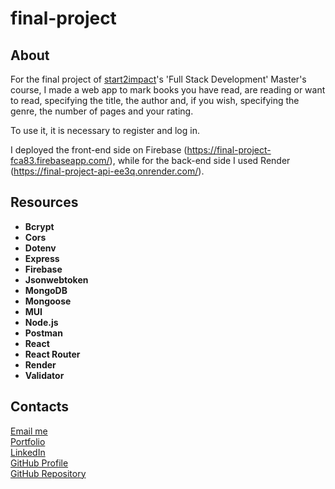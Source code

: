 # final-project

## About

For the final project of [start2impact](https://www.start2impact.it)'s 'Full Stack Development' Master's course, I made a web app to mark books you have read, are reading or want to read, specifying the title, the author and, if you wish, specifying the genre, the number of pages and your rating.

To use it, it is necessary to register and log in. <br>

I deployed the front-end side on Firebase (https://final-project-fca83.firebaseapp.com/), while for the back-end side I used Render (https://final-project-api-ee3q.onrender.com/).<br>

## Resources

- **Bcrypt**
- **Cors**
- **Dotenv**
- **Express**
- **Firebase**
- **Jsonwebtoken**
- **MongoDB**
- **Mongoose**
- **MUI**
- **Node.js**
- **Postman**
- **React**
- **React Router**
- **Render**
- **Validator**

## Contacts

[Email me](mailto:clarissacortese.info@gmail.com) <br>
[Portfolio](https://clarissacortese.com/) <br>
[LinkedIn](https://linkedin.com/in/clarissacortese/) <br>
[GitHub Profile](https://github.com/clarissacortese/) <br>
[GitHub Repository](https://github.com/clarissacortese/final-project)